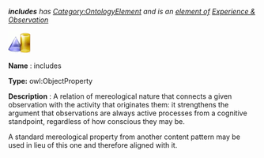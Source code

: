___includes__ 
 has
 [Category:OntologyElement](../../Category/OntologyElement "Category:OntologyElement") 
 and is an
 [element of](../../Property/ElementOf "Property:ElementOf") 
[Experience & Observation](../../Submissions/Experience_&_Observation "Submissions:Experience & Observation")_




  





[![ObjectProperty](../images/thumb/c/c3/ObjectProperty.gif/45px-ObjectProperty.gif)](../../Image/ObjectProperty.gif "ObjectProperty")


__Name__ 
 : includes
 



__Type:__ 
 owl:ObjectProperty
 



__Description__ 
 : A relation of mereological nature that connects a given observation with the activity that originates them: it strengthens the argument that observations are always active processes from a cognitive standpoint, regardless of how conscious they may be.
 



 A standard mereological property from another content pattern may be used in lieu of this one and therefore aligned with it.